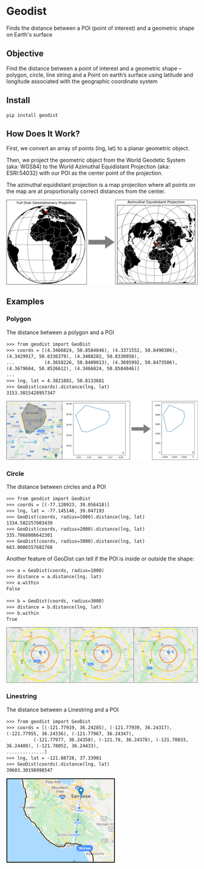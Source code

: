 # Geodist
Finds the distance between a POI (point of interest) and a geometric shape on Earth's surface

## Objective
Find the distance between a point of interest and a geometric shape – polygon, circle, line string and a Point on earth’s surface using latitude and longitude associated with the geographic coordinate system


## Install
```
pip install geodist
```
## How Does It Work?
First, we convert an array of points (lng, lat) to a planar geometric object.

Then, we project the geometric object from the World Geodetic System (aka: WGS84) to the World Azimuthal Equidistant Projection (aka: ESRI:54032) with our POI as the center point of the projection.

The azimuthal equidistant projection is a map projection where all points on the map are at proportionally correct distances from the center.

![HowDoesItWork](https://github.com/dorhay/geodist/blob/master/docs/images/objective.png)

## Examples

### Polygon

The distance between a polygon and a POI
```
>>> from geodist import GeoDist
>>> coords = [(4.3466824, 50.8584046), (4.3371552, 50.8490306), (4.3429917, 50.8336379), (4.3488282, 50.8330958),
...           (4.3658226, 50.8409013), (4.3695992, 50.8473506), (4.3679684, 50.8526612), (4.3466824, 50.8584046)]
... 
>>> lng, lat = 4.3821081, 50.8133681
>>> GeoDist(coords).distance(lng, lat)
3153.3015428957347
```

![Polygon](https://github.com/dorhay/geodist/blob/master/docs/images/polygon_example.png)

### Circle
The distance between circles and a POI
```
>>> from geodist import GeoDist
>>> coords = [(-77.120923, 39.056418)]
>>> lng, lat = -77.145146, 39.047193
>>> GeoDist(coords, radius=1000).distance(lng, lat)
1334.582257003439
>>> GeoDist(coords, radius=2000).distance(lng, lat)
335.7868006642301
>>> GeoDist(coords, radius=3000).distance(lng, lat)
663.0086557682768
```

Another feature of GeoDist can tell if the POI is inside or outside the shape:
```
>>> a = GeoDist(coords, radius=1000)
>>> distance = a.distance(lng, lat)
>>> a.within
False

>>> b = GeoDist(coords, radius=3000)
>>> distance = b.distance(lng, lat)
>>> b.within
True
```

![Circle](https://github.com/dorhay/geodist/blob/master/docs/images/circle_example.png)

### Linestring
The distance between a Linestring and a POI
```
>>> from geodist import GeoDist
>>> coords = [(-121.77919, 36.24285), (-121.77939, 36.24317), (-121.77955, 36.24336), (-121.77967, 36.24347),
          (-121.77977, 36.24358), (-121.78, 36.24378), (-121.78033, 36.24409), (-121.78052, 36.24433),
..............]
>>> lng, lat = -121.88728, 37.33901
>>> GeoDist(coords).distance(lng, lat)
39603.30198998547
```

![Linestring](https://github.com/dorhay/geodist/blob/master/docs/images/linestring_example.png)
